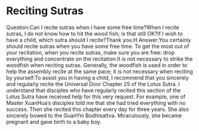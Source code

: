 # Reciting Sutras

Question:Can I recite sutras when I have some free time?When I recite sutras, I do not know how to hit the wood fish; is that still OK?If I wish to have a child, which sutra should I recite?Thank you.​H      Answer:You certainly should recite sutras when you have some free time. To get the most out of your recitation, when you recite sutras, make sure you are free: drop everything and concentrate on the recitation.It is not necessary to strike the woodfish when reciting sutras. Generally, the woodfish is used in order to help the assembly recite at the same pace; it is not necessary when reciting by yourself.​To assist you in having a child, I recommend that you sincerely and regularly recite the Universal Door Chapter 25 of the Lotus Sutra. I understand that disciples who have regularly recited this section of the Lotus Sutra have received help for this very request. For example, one of Master XuanHua’s disciples told me that she had tried everything with no success. Then she recited this chapter every day for three years. She also sincerely bowed to the GuanYin Bodhisattva. Miraculously, she became pregnant and gave birth to a baby boy.